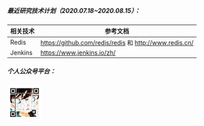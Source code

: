 ##### 最近研究技术计划（2020.07.18~2020.08.15）：

| 相关技术        | 参考文档    |
| --------   | ----- |
| Redis      | https://github.com/redis/redis 和 http://www.redis.cn/    | 
| Jenkins    | https://www.jenkins.io/zh/      | 

##### 个人公众号平台：
 <p align="left">
     <img src="https://github.com/wencaixu/wencaixu/blob/master/20200712204129909.png" 
     height=80px
     width=80px
     alt="撩一撩">
 </p>
